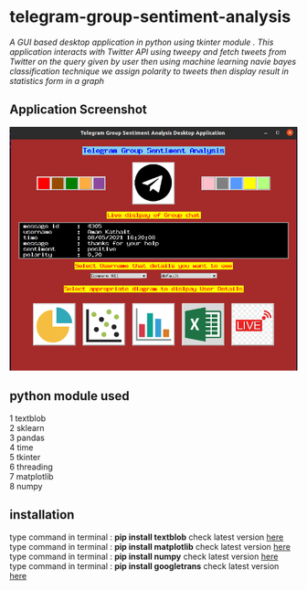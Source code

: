 # telegram-group-sentiment-analysis
 
*A GUI based desktop application in python using tkinter module . This application interacts with Twitter API using tweepy and fetch tweets from Twitter on the query given by user then using machine learning navie bayes classification technique we assign polarity to tweets then display result in statistics form in a graph*

## Application Screenshot

![final output screen shot](https://github.com/AmanKathait15/telegram-group-sentiment-analysis/blob/main/readme_images/gui.png)
 
 
 ## python module used
 
 
 1 textblob\
 2 sklearn\
 3 pandas\
 4 time\
 5 tkinter\
 6 threading\
 7 matplotlib\
 8 numpy
 
 ## installation
 
type command in terminal : **pip install textblob**  check latest version [here](https://pypi.org/project/textblob/)<br>
type command in terminal : **pip install matplotlib**  check latest version [here](https://pypi.org/project/matplotlib/)<br>
type command in terminal : **pip install numpy**  check latest version [here](https://pypi.org/project/numpy/)<br>
type command in terminal : **pip install googletrans**  check latest version [here](https://pypi.org/project/googletrans/)<br>

